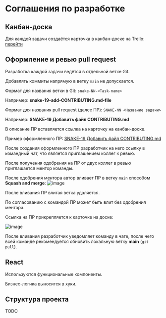 # Соглашения по разработке

## Канбан-доска
Для каждой задачи создаётся карточка в канбан-доске на Trello: [перейти](https://trello.com/b/x4o9PmVe/kanban)

## Оформление и ревью pull request
Разработка каждой задачи ведётся в отдельной ветке Git.

Добавлять коммиты напрямую в ветку `main` не допускается. 

Формат для названия ветки в Git: `snake-NN-<Task-name>`

Например: **snake-19-add-CONTRIBUTING.md-file**

Формат для названия pull request (далее ПР): `SNAKE-NN <Название задачи>`

Например: **SNAKE-19 Добавить файл CONTRIBUTING.md**

В описание ПР вставляется ссылка на карточку на канбан-доске.

Пример оформленного ПР: [SNAKE-19 Добавить файл CONTRIBUTING.md](https://github.com/multiplayersnake/snake/pull/1)

После создания оформленного ПР разработчик на него ссылку в командный чат, что является приглашением коллег к ревью.

После получения одобрения на ПР от двух коллег в ревью приглашается ментор команды. 

После одобрения ментора автор вливает ПР в ветку `main` способом **Squash and merge**:
![image](https://user-images.githubusercontent.com/26296037/145959789-5bfdd1b8-b5be-43a3-9c2f-fa2498dbd5a3.png)

После вливания ПР влитая ветка удаляется. 

По согласованию с командой ПР может быть влит без одобрения ментора.

Ссылка на ПР прикрепляется к карточке на доске:

![image](https://user-images.githubusercontent.com/26296037/145961539-0a21722e-56fb-4d81-8651-f4afe0faf510.png)

После вливания разработчик уведомляет команду в чате, после чего всей команде рекомендуется обновить локальную ветку **main** (`git pull`).

## React
Используются функциональные компоненты. 

Бизнес-логика выносится в хуки.

## Структура проекта
TODO
